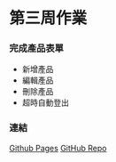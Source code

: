 <h1 class="text-center">
第三周作業
</h1>

<h3>完成產品表單</h3>
<ul>
    <li>新增產品</li>
    <li>編輯產品</li>
    <li>刪除產品</li>
    <li>超時自動登出</li>
</ul>

<h3>連結</h3>
<a href="https://yuyeh1212.github.io/React_hw_project/" target="_blank">Github Pages</a>  
<a href="https://github.com/yuyeh1212/React_hw_project" target="_blank">GitHub Repo</a>
